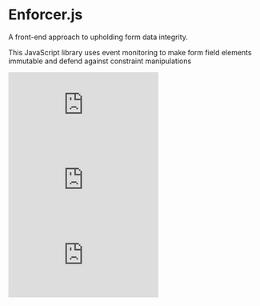 # Enforcer.js
A front-end approach to upholding form data integrity.

This JavaScript library uses event monitoring to make form field elements immutable and defend against constraint manipulations

![GitHub release (latest by date)](https://img.shields.io/github/v/release/robpop/Enforcer.js)
![GitHub file size in bytes](https://img.shields.io/github/size/robpop/Enforcer.js/enforcer.min.js)
![GitHub](https://img.shields.io/github/license/robpop/Enforcer.js)
